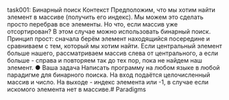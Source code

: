 task001:
Бинарный поиск 
Контекст Предположим, что мы хотим найти элемент в массиве (получить его индекс). Мы можем это сделать просто перебрав все элементы. Но что, если массив уже отсортирован? В этом случае можно использовать бинарный поиск. Принцип прост: сначала берём элемент находящийся посередине и сравниваем с тем, который мы хотим найти. Если центральный элемент больше нашего, рассматриваем массив слева от центрального, а если больше - справа и повторяем так до тех пор, пока не найдем наш элемент.  ● Ваша задача 
Написать программу на любом языке в любой парадигме для бинарного поиска. На вход подаётся целочисленный массив и число. На выходе - индекс элемента или -1, в случае если искомого элемента нет в массиве.# Paradigms
